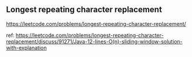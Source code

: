 ## Longest repeating character replacement
https://leetcode.com/problems/longest-repeating-character-replacement/


ref: https://leetcode.com/problems/longest-repeating-character-replacement/discuss/91271/Java-12-lines-O(n)-sliding-window-solution-with-explanation